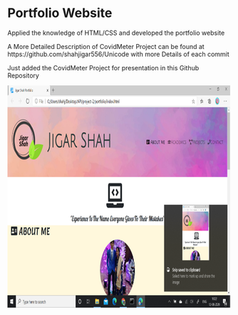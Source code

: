 # Portfolio Website
<p>Applied the knowledge of HTML/CSS and developed the portfolio website</p>
<p>A More Detailed Description of CovidMeter Project can be found at https://github.com/shahjigar556/Unicode with more Details of each commit</p>
<p>Just added the CovidMeter Project for presentation in this Github Repository</p>
<img src="portfolio.png" height="500px" width="500px">
